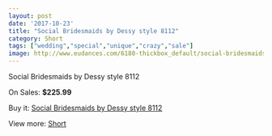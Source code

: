 ```yaml
---
layout: post
date: '2017-10-23'
title: "Social Bridesmaids by Dessy style 8112"
category: Short
tags: ["wedding","special","unique","crazy","sale"]
image: http://www.eudances.com/6180-thickbox_default/social-bridesmaids-by-dessy-style-8112.jpg
---
```

Social Bridesmaids by Dessy style 8112

On Sales: **$225.99**
<a href="https://www.eudances.com/en/short/2212-social-bridesmaids-by-dessy-style-8112.html"><amp-img layout="responsive" width="600" height="600" src="//www.eudances.com/6180-thickbox_default/social-bridesmaids-by-dessy-style-8112.jpg" alt="Social Bridesmaids by Dessy style 8112 0" /></a>
<a href="https://www.eudances.com/en/short/2212-social-bridesmaids-by-dessy-style-8112.html"><amp-img layout="responsive" width="600" height="600" src="//www.eudances.com/6181-thickbox_default/social-bridesmaids-by-dessy-style-8112.jpg" alt="Social Bridesmaids by Dessy style 8112 1" /></a>

Buy it: [Social Bridesmaids by Dessy style 8112](https://www.eudances.com/en/short/2212-social-bridesmaids-by-dessy-style-8112.html "Social Bridesmaids by Dessy style 8112")

View more: [Short](https://www.eudances.com/en/25-short "Short")